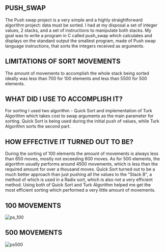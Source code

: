 ## PUSH_SWAP

The Push swap project is a very simple and a highly straightforward algorithm project:
data must be sorted.
I had at my disposal a set of integer values, 2 stacks, and a set of instructions
to manipulate both stacks.
My goal was to write a program in C called push_swap which calculates and displays
on the standard output the smallest program, made of Push swap language instructions,
that sorts the integers received as arguments.

## LIMITATIONS OF SORT MOVEMENTS

The amount of movements to accomplish the whole stack being sorted ideally was less than
700 for 100 elements and less than 5500 for 500 elements.

## WHAT DID I USE TO ACCOMPLISH IT?

For sorting I used two algorithm - Quick Sort and implementation of Turk Algorithm which
takes cost to swap arguments as the main parameter for sorting. Quick Sort is being
used during the initial push of values, while Turk Algorithm sorts the second part.

## HOW EFFECTIVE IT TURNED OUT TO BE?

During the sorting of 100 elements the amount of movements is always less than 650 moves,
mostly not exceeding 600 moves. As for 500 elements, the algorithm usually performs around
4500 movements, which is less than the required amount for over a thousand moves.
Quick Sort turned out to be a much better approach than just pushing all the values to
the "Stack B", a method of which is used in a Radix sort, which is also not a very 
efficient method. Using both of Quick Sort and Turk Algorithm helped me get the
most efficient sorting which performed a very little amount of movements.

## 100 MOVEMENTS

![ps_100](https://github.com/AlexLuthor135/push_swap/assets/134649029/04291ae4-a6c0-4ebc-a45a-8b203075d10b)

## 500 MOVEMENTS

![ps500](https://github.com/AlexLuthor135/push_swap/assets/134649029/020168dd-3008-4593-9c80-44ca172a4e51)
